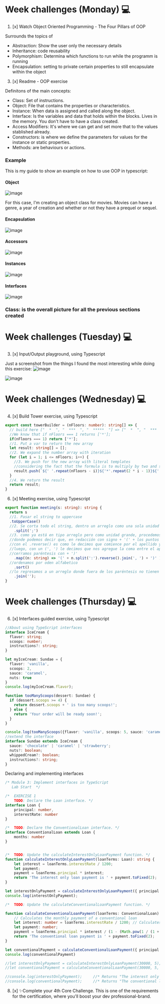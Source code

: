# Week challenges (Monday) 💻
1. [x] Watch Object Oriented Programming - The Four Pillars of OOP

Surrounds the topics of
* Abstraction: Show the user only the necessary details
* Inheritance: code reusability
* Polymorphism: Determina which functions to run while the programm is running
* Encapsulation: setting to private certain properties to still encapsulate within the object

3. [x] Readme - OOP exercise

Definitons of the main concepts:

* Class: Set of instructions.
* Object: File that contains the properties or characteristics.
* Instance: When data is assigned and called along the object.
* Interface: Is the variables and data that holds within the blocks. Lives in the memory. You don't have to have a class created.
* Access Modifiers: It's where we can get and set more that to the values stablished already.
* Constructors: is where we define the parameters for values for the instance or static properties.
* Methods: are behaviours or actions.

### Example
This is my guide to show an example on how to use OOP in typescript:
#### Object
![image](https://user-images.githubusercontent.com/98929413/187808072-0de48f03-732c-4454-a46c-6b06a235e759.png)

For this case, I'm creating an object class for movies. Movies can have a genre, a year of creation and whether or not they have a prequel or sequel. 

#### Encapsulation
![image](https://user-images.githubusercontent.com/98929413/187809024-d5709d05-3b96-49f4-8d20-91215ff7352a.png)


#### Accessors
![image](https://user-images.githubusercontent.com/98929413/187815594-c6c48ffe-9b31-4b03-9468-5466bd0d2e6e.png)


#### Instances
![image](https://user-images.githubusercontent.com/98929413/187813829-6da0e2a6-f6b2-4afe-9fe0-3853208a5a9c.png)


#### Interfaces
![image](https://user-images.githubusercontent.com/98929413/187811010-80d369c2-37d0-42d8-ae6e-2c73e7a7a49b.png)



### Class: is the overall picture for all the previous sections created

# Week challenges (Tuesday) 💻
3. [x] Input/Output playground, using Typescript

Just a screenshot from the things I found the most interesting while doing this exercise:
![image](https://user-images.githubusercontent.com/98929413/187842590-82f470ce-ead9-43c2-9e80-15ca0972b574.png)

![image](https://user-images.githubusercontent.com/98929413/188008269-c02967a0-b884-48d7-a270-e73146b65880.png)

# Week challenges (Wednesday) 💻
4. [x] Build Tower exercise, using Typescript
```Typescript
export const towerBuilder = (nFloors: number): string[] => {
  // build here ["  *  ", "  ***  ", "  *****  "] => ["  *  ", "  ***  ", "  *****  ", "  *******  ", "  *********  "]
  //We know that if nFloors === 1 returns ['*'];
  if(nFloors === 1) return ['*'];
  //1. Put a var to return the new array
  let result: string[] = [];
  //2. We expand the number array with iteration
  for (let i = 1; i <= nFloors; i++) {
    //3. We push for the new array with literal templates
    //considering the fact that the formula is to multiply by two and substract one (2n-1) ==> (n*2) - 1
    result.push(`${' '.repeat(nFloors - i)}${'*'.repeat(2 * i - 1)}${' '.repeat(nFloors - i)}`);
  }
  //4. We return the result
  return result;
}
```
6. [x] Meeting exercise, using Typescript
```Typescript
export function meeting(s: string): string {
  return s
  //1. Pasar el string to uppercase
  .toUpperCase()
  //2. Se corta todo el string, dentro un arreglo como una sola unidad grande 
    .split(';')
  //3. como ya está en tipo arreglo pero como unidad grande, procedemos a crear un nuevo arreglo con .map()
  //donde podemos decir que, en redacción con signo + '(' + los puntos : se convierten a coma con (':')
  //con el .reverse() es como le decimos que comience por el apellido y después nombre
  //luego, con un (', ') le decimos que nos agregue la coma entre el apellido ya en primer lugar, y seguido del nombre
  //cerramos paréntesis con + ')'
    .map((n: string) => '(' + n.split(':').reverse().join(', ') + ')' )
  //ordenamos por oden alfabetico
    .sort()
  //lo regresamos a un arreglo donde fuera de los paréntesis no tienen coma, sigue siendo una unidad grande dentro del array
    .join('');
}
```

# Week challenges (Thursday) 💻
6. [x] Interfaces guided exercise, using Typescript
```Typescript
//About using TypeScript interfaces
interface IceCream {
  flavor: string;
  scoops: number;
  instructions?: string;
}

let myIceCream: Sundae = {
  flavor: 'vanilla',
  scoops: 2,
  sauce: 'caramel',
  nuts: true
}
console.log(myIceCream.flavor);

function tooManyScoops(dessert: Sundae) {
  if (dessert.scoops >= 4) {
    return dessert.scoops + ' is too many scoops!';
  } else {
    return 'Your order will be ready soon!';
  }
}

console.log(tooManyScoops({flavor: 'vanilla', scoops: 5, sauce: 'caramel'}));
//extend the interface
interface Sundae extends IceCream {
  sauce: 'chocolate' | 'caramel' | 'strawberry';
  nuts?: boolean;
  whippedCream?: boolean;
  instructions?: string;
}
```
Declaring and implementing interfaces
```Typescript
/* Module 3: Implement interfaces in TypeScript
   Lab Start  */

/*  EXERCISE 1
    TODO: Declare the Loan interface. */
interface Loan {
    principal: number,
    interestRate: number
}

/*  TODO: Declare the ConventionalLoan interface. */
interface ConventionalLoan extends Loan {
    months: number
}


/*  TODO: Update the calculateInterestOnlyLoanPayment function. */
function calculateInterestOnlyLoanPayment(loanTerms: Loan): string {
    let interest = loanTerms.interestRate / 1200;
    let payment;
    payment = loanTerms.principal * interest;
    return 'The interest only loan payment is ' + payment.toFixed(2);
}

let interestOnlyPayment = calculateInterestOnlyLoanPayment({ principal: 30000, interestRate: 5 });
console.log(interestOnlyPayment);

/*  TODO: Update the calculateConventionalLoanPayment function. */

function calculateConventionalLoanPayment(loanTerms: ConventionalLoan): string {
    // Calculates the monthly payment of a conventional loan
    let interest: number = loanTerms.interestRate / 1200; // Calculates the Monthly Interest Rate of the loan
    let payment: number;
    payment = loanTerms.principal * interest / (1 - (Math.pow(1 / (1 + interest), loanTerms.months)));
    return 'The conventional loan payment is ' + payment.toFixed(2);
}

let conventionalPayment = calculateConventionalLoanPayment({ principal: 30000, interestRate: 5, months: 180 });
console.log(conventionalPayment)

//let interestOnlyPayment = calculateInterestOnlyLoanPayment(30000, 5);
//let conventionalPayment = calculateConventionalLoanPayment(30000, 5, 180);

//console.log(interestOnlyPayment);     //* Returns "The interest only loan payment is 125.00" 
//console.log(conventionalPayment);     //* Returns "The conventional loan payment is 237.24" 
```

8. [x] ✨Complete your 4th Core Challenge. This is one of the requirements for the certification, where you'll boost your dev professional-brand.
